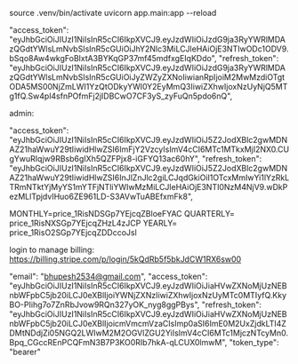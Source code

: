 source .venv/bin/activate
uvicorn app.main:app --reload

"access_token": "eyJhbGciOiJIUzI1NiIsInR5cCI6IkpXVCJ9.eyJzdWIiOiJzdG9ja3RyYWRlMDAzQGdtYWlsLmNvbSIsInR5cGUiOiJhY2Nlc3MiLCJleHAiOjE3NTIwODc1ODV9.bSqo8Aw4wkgFoBlxtA3BYKqGP37mf45mdfxgEIqKDdo",
"refresh_token": "eyJhbGciOiJIUzI1NiIsInR5cCI6IkpXVCJ9.eyJzdWIiOiJzdG9ja3RyYWRlMDAzQGdtYWlsLmNvbSIsInR5cGUiOiJyZWZyZXNoIiwianRpIjoiM2MwMzdiOTgtODA5MS00NjZmLWI1YzQtODkyYWI0Y2EyMmQ3IiwiZXhwIjoxNzUyNjQ5MTg1fQ.Sw4pl4sfnPOfmFj2jIDBCwO7CF3yS_zyFuQn5pdo6nQ",

admin:

"access_token": "eyJhbGciOiJIUzI1NiIsInR5cCI6IkpXVCJ9.eyJzdWIiOiJ5Z2JodXBlc2gwMDNAZ21haWwuY29tIiwidHlwZSI6ImFjY2VzcyIsImV4cCI6MTc1MTkxMjI2NX0.CUgYwuRIqjw9RBsb6gIXh5QZFPjx8-iGFYQ13ac60hY",
"refresh_token": "eyJhbGciOiJIUzI1NiIsInR5cCI6IkpXVCJ9.eyJzdWIiOiJ5Z2JodXBlc2gwMDNAZ21haWwuY29tIiwidHlwZSI6InJlZnJlc2giLCJqdGkiOiI1OTcxMmIwYi1lYzRkLTRmNTktYjMyYS1mYTFjNTliYWIwMzMiLCJleHAiOjE3NTI0NzM4NjV9.wDkPezMLlTpjdvIHuo6ZE961LD-S3AVwTuABEfxmFk8",

MONTHLY=price_1RisNDSGp7YEjcqZBloeFYAC
QUARTERLY= price_1RisNXSGp7YEjcqZHzL4zJCP
YEARLY= price_1RisO2SGp7YEjcqZDDccoJsl

<script async src="https://js.stripe.com/v3/pricing-table.js"></script>

<stripe-pricing-table pricing-table-id="prctbl_1RisERSGp7YEjcqZJMv6G2gg"
publishable-key="pk_live_51OydDmSGp7YEjcqZf4dR33PxCYhbSrXIaPUSsC4NQRVzwRJf6hFz6wrTcr5WWmawybqSpKRl5yrPd1NSacLqYBjv00SMqnqGJG">
</stripe-pricing-table>

login to manage billing: https://billing.stripe.com/p/login/5kQdRb5f5bkJdCW1RX6sw00

"email": "bhupesh2534@gmail.com",
"access_token": "eyJhbGciOiJIUzI1NiIsInR5cCI6IkpXVCJ9.eyJzdWIiOiJiaHVwZXNoMjUzNEBnbWFpbC5jb20iLCJ0eXBlIjoiYWNjZXNzIiwiZXhwIjoxNzUyMTc0MTIyfQ.KkyBO-PIihg7o7ZnRbJvow9RQn327yOK_nyg8ggPBys",
"refresh_token": "eyJhbGciOiJIUzI1NiIsInR5cCI6IkpXVCJ9.eyJzdWIiOiJiaHVwZXNoMjUzNEBnbWFpbC5jb20iLCJ0eXBlIjoicmVmcmVzaCIsImp0aSI6ImE0M2UxZjdkLTI4ZDMtNDdjZi05NGQ2LWIwM2M2OGVlZGU2YiIsImV4cCI6MTc1MjczNTcyMn0.Bpq_CGccREnPCQFmN3B7P3KO0RIb7hkA-qLCUX0lmwM",
"token_type": "bearer"
